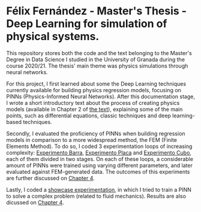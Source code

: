 # Félix Fernández - Master's Thesis - Deep Learning for simulation of physical systems.

This repository stores both the code and the text belonging to the Master's Degree in Data Science I studied in the University of Granada during the course 2020/21. 
The thesis' main theme was physics simulations through neural networks.

For this project, I first learned about some the Deep Learning techniques currently available for building physics regression models, 
focusing on PINNs (Physics-Informed Neural Networks). 
After this documentation stage, I wrote a short introductory text about the process of creating physics models (available in Chapter 2 of [the text](https://github.com/felixfdlm/deepsim-PINN-Experimentation/blob/main/Felix%20Fernandez%20de%20la%20Mata%20-%20TFM%20-%20Deep%20Learning%20para%20la%20simulacion%20de%20sistemas%20fisicos.pdf)), 
explaining some of the main points, such as differential equations, classic techniques and deep learning-based techniques.

Secondly, I evaluated the proficiency of PINNs when building regression models in comparison to a more widespread method, the FEM (Finite Elements Method). 
To do so, I coded 3 experimentation loops of increasing complexity: [Experimento Barra](https://github.com/felixfdlm/deepsim-PINN-Experimentation/tree/main/Experimento%20Barra), 
[Experimento Placa](https://github.com/felixfdlm/deepsim-PINN-Experimentation/tree/main/Experimento%20Placa) and 
[Experimento Cubo](https://github.com/felixfdlm/deepsim-PINN-Experimentation/tree/main/Experimento%20Cubo), each of them divided in two stages. On each of these loops,
a considerable amount of PINNs were trained using varying different parameters, and later evaluated against FEM-generated data. The outcomes of this experiments are
further discussed on [Chapter 4](https://github.com/felixfdlm/deepsim-PINN-Experimentation/blob/main/Felix%20Fernandez%20de%20la%20Mata%20-%20TFM%20-%20Deep%20Learning%20para%20la%20simulacion%20de%20sistemas%20fisicos.pdf).

Lastly, I coded a [showcase experimentation](https://github.com/felixfdlm/deepsim-PINN-Experimentation/tree/main/Experimento%20Flujo), 
in which I tried to train a PINN to solve a complex problem (related to fluid mechanics). Results are also dicussed on [Chapter 4](https://github.com/felixfdlm/deepsim-PINN-Experimentation/blob/main/Felix%20Fernandez%20de%20la%20Mata%20-%20TFM%20-%20Deep%20Learning%20para%20la%20simulacion%20de%20sistemas%20fisicos.pdf).
